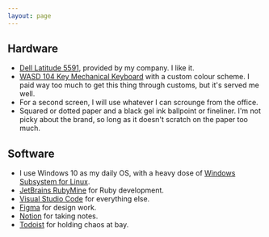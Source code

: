 ```yaml
---
layout: page
---
```


## Hardware

* [Dell Latitude 5591](https://www.dell.com/en-uk/work/shop/laptops/latitude-5591/spd/latitude-15-5591-laptop), provided by my company. I like it.
* [WASD 104 Key Mechanical Keyboard](http://www.wasdkeyboards.com/index.php/products/mechanical-keyboard/wasd-v3-104-key-custom-mechanical-keyboard.html) with a custom colour scheme. I paid way too much to get this thing through customs, but it's served me well.
* For a second screen, I will use whatever I can scrounge from the office.
* Squared or dotted paper and a black gel ink ballpoint or fineliner. I'm not picky about the brand, so long as it doesn't scratch on the paper too much.

## Software

* I use Windows 10 as my daily OS, with a heavy dose of [Windows Subsystem for Linux](https://docs.microsoft.com/en-us/windows/wsl/faq).
* [JetBrains RubyMine](https://www.jetbrains.com/ruby/) for Ruby development.
* [Visual Studio Code](https://code.visualstudio.com/) for everything else.
* [Figma](https://www.figma.com/) for design work.
* [Notion](https://notion.so) for taking notes.
* [Todoist](https://todoist.com) for holding chaos at bay. 
